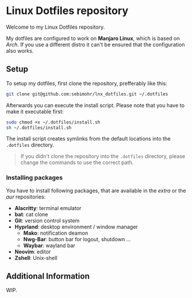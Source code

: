 # Linux Dotfiles repository

Welcome to my Linux Dotfiles repository.

My dotfiles are configured to work on __Manjaro Linux__, which is based on _Arch_.
If you use a different distro it can't be ensured that the configuration also works.

## Setup

To setup my dotfiles, first clone the repository, prefferably like this:

```bash
git clone git@github.com:sebimohr/lnx_dotfiles.git ~/.dotfiles
```

Afterwards you can execute the install script.
Please note that you have to make it executable first:

```bash
sudo chmod +x ~/.dotfiles/install.sh
sh ~/.dotfiles/install.sh
```

The install script creates symlinks from the default locations into the `.dotfiles` directory.

> If you didn't clone the repository into the `.dotfiles` directory, please change the commands to use the correct path.

### Installing packages

You have to install following packages, that are available in the _extra_ or the _aur_ repositories:

- __Alacritty__: terminal emulator
- __bat__: cat clone
- __Git__: version control system
- __Hyprland__: desktop environment / window manager
  - __Mako__: notification deamon
  - __Nwg-Bar__: button bar for logout, shutdown ...
  - __Waybar__: wayland bar
- __Neovim__: editor
- __Zshell__: Unix-shell

## Additional Information

WIP.

